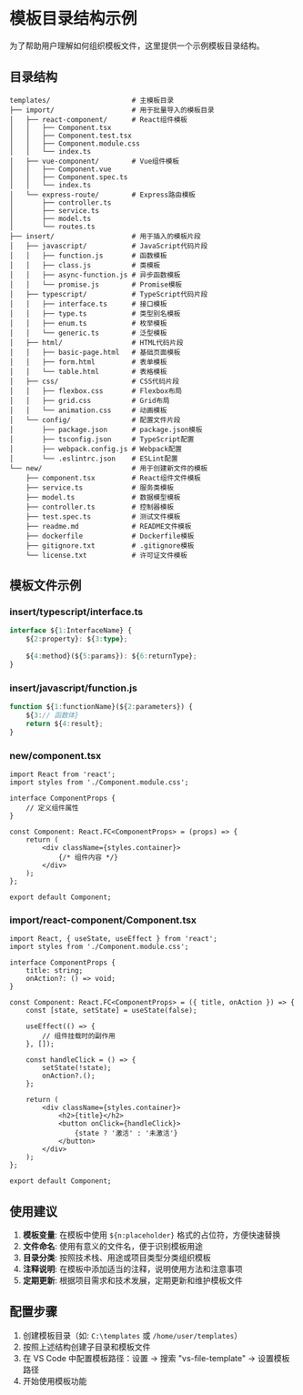 # 模板目录结构示例

为了帮助用户理解如何组织模板文件，这里提供一个示例模板目录结构。

## 目录结构

```
templates/                    # 主模板目录
├── import/                   # 用于批量导入的模板目录
│   ├── react-component/      # React组件模板
│   │   ├── Component.tsx
│   │   ├── Component.test.tsx
│   │   ├── Component.module.css
│   │   └── index.ts
│   ├── vue-component/        # Vue组件模板
│   │   ├── Component.vue
│   │   ├── Component.spec.ts
│   │   └── index.ts
│   └── express-route/        # Express路由模板
│       ├── controller.ts
│       ├── service.ts
│       ├── model.ts
│       └── routes.ts
├── insert/                   # 用于插入的模板片段
│   ├── javascript/           # JavaScript代码片段
│   │   ├── function.js       # 函数模板
│   │   ├── class.js          # 类模板
│   │   ├── async-function.js # 异步函数模板
│   │   └── promise.js        # Promise模板
│   ├── typescript/           # TypeScript代码片段
│   │   ├── interface.ts      # 接口模板
│   │   ├── type.ts           # 类型别名模板
│   │   ├── enum.ts           # 枚举模板
│   │   └── generic.ts        # 泛型模板
│   ├── html/                 # HTML代码片段
│   │   ├── basic-page.html   # 基础页面模板
│   │   ├── form.html         # 表单模板
│   │   └── table.html        # 表格模板
│   ├── css/                  # CSS代码片段
│   │   ├── flexbox.css       # Flexbox布局
│   │   ├── grid.css          # Grid布局
│   │   └── animation.css     # 动画模板
│   └── config/               # 配置文件片段
│       ├── package.json      # package.json模板
│       ├── tsconfig.json     # TypeScript配置
│       ├── webpack.config.js # Webpack配置
│       └── .eslintrc.json    # ESLint配置
└── new/                      # 用于创建新文件的模板
    ├── component.tsx         # React组件文件模板
    ├── service.ts            # 服务类模板
    ├── model.ts              # 数据模型模板
    ├── controller.ts         # 控制器模板
    ├── test.spec.ts          # 测试文件模板
    ├── readme.md             # README文件模板
    ├── dockerfile            # Dockerfile模板
    ├── gitignore.txt         # .gitignore模板
    └── license.txt           # 许可证文件模板
```

## 模板文件示例

### insert/typescript/interface.ts
```typescript
interface ${1:InterfaceName} {
    ${2:property}: ${3:type};
    
    ${4:method}(${5:params}): ${6:returnType};
}
```

### insert/javascript/function.js
```javascript
function ${1:functionName}(${2:parameters}) {
    ${3:// 函数体}
    return ${4:result};
}
```

### new/component.tsx
```tsx
import React from 'react';
import styles from './Component.module.css';

interface ComponentProps {
    // 定义组件属性
}

const Component: React.FC<ComponentProps> = (props) => {
    return (
        <div className={styles.container}>
            {/* 组件内容 */}
        </div>
    );
};

export default Component;
```

### import/react-component/Component.tsx
```tsx
import React, { useState, useEffect } from 'react';
import styles from './Component.module.css';

interface ComponentProps {
    title: string;
    onAction?: () => void;
}

const Component: React.FC<ComponentProps> = ({ title, onAction }) => {
    const [state, setState] = useState(false);

    useEffect(() => {
        // 组件挂载时的副作用
    }, []);

    const handleClick = () => {
        setState(!state);
        onAction?.();
    };

    return (
        <div className={styles.container}>
            <h2>{title}</h2>
            <button onClick={handleClick}>
                {state ? '激活' : '未激活'}
            </button>
        </div>
    );
};

export default Component;
```

## 使用建议

1. **模板变量**: 在模板中使用 `${n:placeholder}` 格式的占位符，方便快速替换
2. **文件命名**: 使用有意义的文件名，便于识别模板用途
3. **目录分类**: 按照技术栈、用途或项目类型分类组织模板
4. **注释说明**: 在模板中添加适当的注释，说明使用方法和注意事项
5. **定期更新**: 根据项目需求和技术发展，定期更新和维护模板文件

## 配置步骤

1. 创建模板目录（如: `C:\templates` 或 `/home/user/templates`）
2. 按照上述结构创建子目录和模板文件
3. 在 VS Code 中配置模板路径：设置 → 搜索 "vs-file-template" → 设置模板路径
4. 开始使用模板功能
